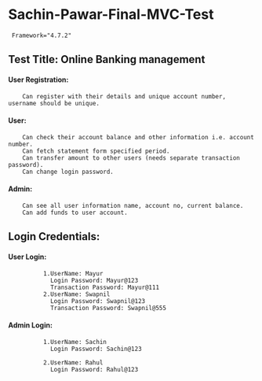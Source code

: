 # Sachin-Pawar-Final-MVC-Test
     Framework="4.7.2" 

## Test Title: Online Banking management
  #### User Registration:
        Can register with their details and unique account number, username should be unique.
  #### User:
        Can check their account balance and other information i.e. account number.
        Can fetch statement form specified period.
        Can transfer amount to other users (needs separate transaction password).
        Can change login password.
  #### Admin:
        Can see all user information name, account no, current balance.
        Can add funds to user account.
                              
                             
## Login Credentials:
   #### User Login:
              1.UserName: Mayur
                Login Password: Mayur@123 
                Transaction Password: Mayur@111
              2.UserName: Swapnil
                Login Password: Swapnil@123
                Transaction Password: Swapnil@555
   #### Admin Login: 
              1.UserName: Sachin
                Login Password: Sachin@123            

              2.UserName: Rahul
                Login Password: Rahul@123
